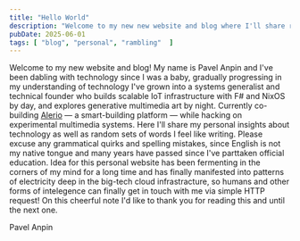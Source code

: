 ```yaml
---
title: "Hello World"
description: "Welcome to my new new website and blog where I'll share ramblings about functional programming, Nix, and creative coding"
pubDate: 2025-06-01
tags: [ "blog", "personal", "rambling"  ]
---
```


Welcome to my new website and blog! My name is Pavel Anpin and I've been dabling with technology since I was a baby, gradually progressing in my understanding of technology I've grown into a systems generalist and technical founder who builds scalable IoT infrastructure with F# and NixOS by day, and explores generative multimedia art by night. Currently co-building <a href="https://alerio.net?ref=anpin.fyi" target="_blank">Alerio</a> — a smart-building platform — while hacking on experimental multimedia systems. Here I'll share my personal insights about technology as well as random sets of words I feel like writing. Please excuse any grammatical quirks and spelling mistakes, since English is not my native tongue and many years have passed since I've parttaken official education. Idea for this personal website has been fermenting in the corners of my mind for a long time and has finally manifested into patterns of electricity deep in the big-tech cloud infrastracture, so humans and other forms of intelegence can finally get in touch with me via simple HTTP request! On this cheerful note I'd like to thank you for reading this and until the next one. 

Pavel Anpin